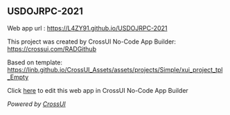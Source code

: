 ## USDOJRPC-2021
Web app url : https://L4ZY91.github.io/USDOJRPC-2021

This project was created by CrossUI No-Code App Builder: https://crossui.com/RADGithub

Based on template: https://linb.github.io/CrossUI_Assets/assets/projects/Simple/xui_project_tpl_Empty

Click [here](https://crossui.com/RADGithub/#!from=github&owner=L4ZY91&repo=USDOJRPC-2021) to edit this web app in CrossUI No-Code App Builder

<i>Powered by [CrossUI](https://crossui.com)</i>
